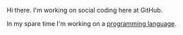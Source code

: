 Hi there. I'm working on social coding here at GitHub. 

In my spare time I'm working on a [programming language](https://github.com/zionlang/zion).
